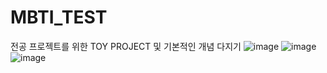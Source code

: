 # MBTI_TEST

전공 프로젝트를 위한 TOY PROJECT 및 기본적인 개념 다지기
![image](https://user-images.githubusercontent.com/84216838/135789267-fc02d3cc-8243-4756-aad7-0eca1cbe351e.png)
![image](https://user-images.githubusercontent.com/84216838/135789091-bf8c6a59-f5bf-4c10-8bcf-5650ff93fff1.png)
![image](https://user-images.githubusercontent.com/84216838/136319133-63586052-d13a-41f3-8df0-b4950025b759.png)
